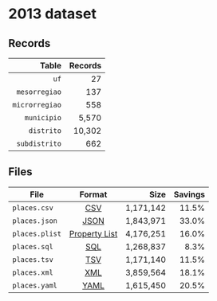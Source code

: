 # 2013 dataset

## Records

|          Table | Records |
| --------------:| -------:|
|           `uf` |      27 |
|  `mesorregiao` |     137 |
| `microrregiao` |     558 |
|    `municipio` |   5,570 |
|     `distrito` |  10,302 |
|  `subdistrito` |     662 |

## Files

| File           | Format                                                       |      Size | Savings |
| -------------- |:------------------------------------------------------------:| ---------:| -------:|
| `places.csv`   | [CSV](https://en.wikipedia.org/wiki/Comma-separated_values)  | 1,171,142 |   11.5% |
| `places.json`  | [JSON](https://en.wikipedia.org/wiki/JSON)                   | 1,843,971 |   33.0% |
| `places.plist` | [Property List](https://en.wikipedia.org/wiki/Property_list) | 4,176,251 |   16.0% |
| `places.sql`   | [SQL](https://en.wikipedia.org/wiki/SQL)                     | 1,268,837 |    8.3% |
| `places.tsv`   | [TSV](https://en.wikipedia.org/wiki/Tab-separated_values)    | 1,171,140 |   11.5% |
| `places.xml`   | [XML](https://en.wikipedia.org/wiki/XML)                     | 3,859,564 |   18.1% |
| `places.yaml`  | [YAML](https://en.wikipedia.org/wiki/YAML)                   | 1,615,450 |   20.5% |
